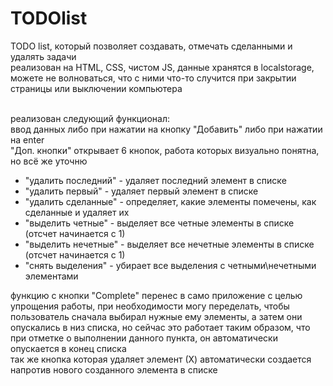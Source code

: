 # TODOlist
TODO list, который позволяет создавать, отмечать сделанными и удалять задачи<br>
реализован на HTML, CSS, чистом JS, данные хранятся в localstorage, можете не волноваться, что с ними что-то случится при закрытии страницы или выключении компьютера<br><br>

реализован следующий функционал:<br>
ввод данных либо при нажатии на кнопку "Добавить" либо при нажатии на enter<br>
"Доп. кнопки" открывает 6 кнопок, работа которых визуально понятна, но всё же уточню<br>
<ul>
  <li>"удалить последний" - удаляет последний элемент в списке</li>
  <li>"удалить первый" - удаляет первый элемент в списке</li>
  <li>"удалить сделанные" - определяет, какие элементы помечены, как сделанные и удаляет их</li>
  <li>"выделить четные" - выделяет все четные элементы в списке (отсчет начинается с 1)</li>
  <li>"выделить нечетные" - выделяет все нечетные элементы в списке (отсчет начинается с 1)</li>
  <li>"снять выделения" - убирает все выделения с четными\нечетными элементами</li>
</ul>
функцию с кнопки "Complete" перенес в само приложение с целью упрощения работы, при необходимости могу переделать, чтобы пользователь сначала выбирал нужные ему элементы, а затем они опускались в низ списка, но сейчас это работает таким образом, что при отметке о выполнении данного пункта, он автоматически опускается в конец списка<br>
так же кнопка которая удаляет элемент (Х) автоматически создается напротив нового созданного элемента в списке
